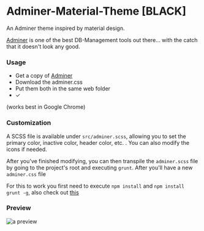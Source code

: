 # Adminer-Material-Theme [BLACK]

An Adminer theme inspired by material design.

[Adminer](https://www.adminer.org/) is one of the best DB-Management tools out there... with the catch that it doesn't look any good.

### Usage
* Get a copy of [Adminer](https://www.adminer.org/)
* Download the adminer.css
* Put them both in the same web folder
* ✓

(works best in Google Chrome)

### Customization
A SCSS file is available under `src/adminer.scss`, allowing you to set the primary color, inactive color, header color, etc. . You can also modify the icons if needed.

After you've finished modifying, you can then transpile the `adminer.scss` file by going to the project's root and executing `grunt`. After you'll have a new `adminer.css` file

For this to work you first need to execute `npm install` and `npm install grunt -g`, also check out [this](https://github.com/gruntjs/grunt-contrib-sass#sass-task)

### Preview
<img src="https://stillh.art/project/adminer/preview.png" alt="a preview"/>
